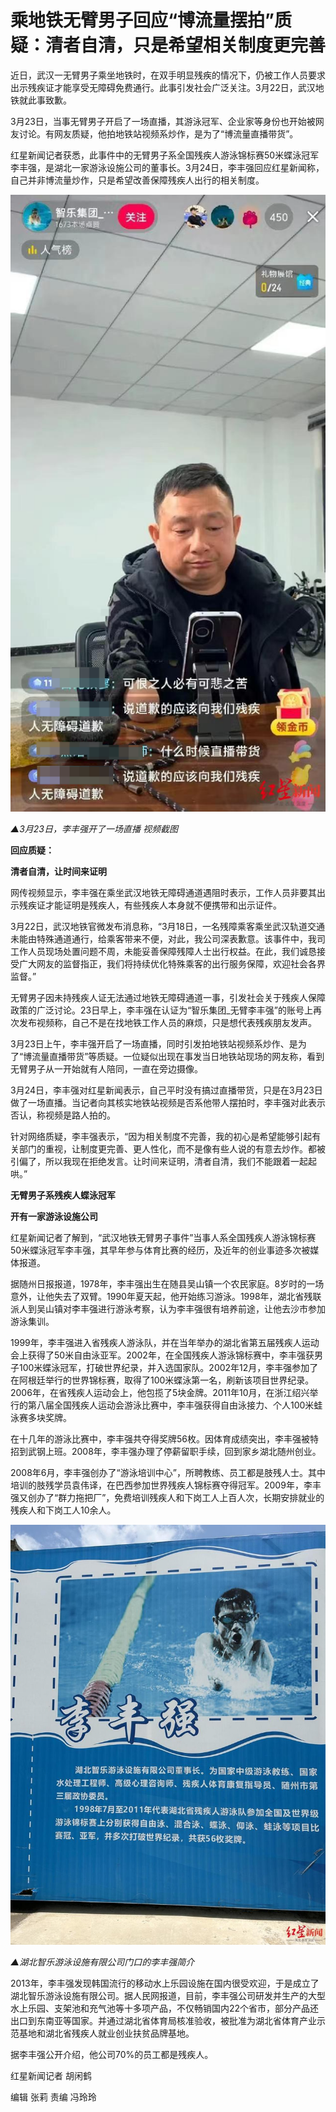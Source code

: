 # 乘地铁无臂男子回应“博流量摆拍”质疑：清者自清，只是希望相关制度更完善

近日，武汉一无臂男子乘坐地铁时，在双手明显残疾的情况下，仍被工作人员要求出示残疾证才能享受无障碍免费通行。此事引发社会广泛关注。3月22日，武汉地铁就此事致歉。

3月23日，当事无臂男子开启了一场直播，其游泳冠军、企业家等身份也开始被网友讨论。有网友质疑，他拍地铁站视频系炒作，是为了“博流量直播带货”。

红星新闻记者获悉，此事件中的无臂男子系全国残疾人游泳锦标赛50米蝶泳冠军李丰强，是湖北一家游泳设施公司的董事长。3月24日，李丰强回应红星新闻称，自己并非博流量炒作，只是希望改善保障残疾人出行的相关制度。

![e3ba8c5ba820c69979e998d2875c7368.jpg](https://raw.githubusercontent.com/qqhsx/qqnews_image/main/2024/03/24/乘地铁无臂男子回应“博流量摆拍”质疑：清者自清，只是希望相关制度更完善/e3ba8c5ba820c69979e998d2875c7368.jpg)

_▲3月23日，李丰强开了一场直播 视频截图_

**回应质疑：**

**清者自清，让时间来证明**

网传视频显示，李丰强在乘坐武汉地铁无障碍通道遇阻时表示，工作人员非要其出示残疾证才能证明是残疾人，有些残疾人本身就不便携带和出示证件。

3月22日，武汉地铁官微发布消息称，“3月18日，一名残障乘客乘坐武汉轨道交通未能由特殊通道通行，给乘客带来不便，对此，我公司深表歉意。该事件中，我司工作人员现场处置问题不周，未能妥善保障残障人士出行权益。在此，我们诚恳接受广大网友的监督指正，我们将持续优化特殊乘客的出行服务保障，欢迎社会各界监督。”

无臂男子因未持残疾人证无法通过地铁无障碍通道一事，引发社会关于残疾人保障政策的广泛讨论。23日早上，李丰强在认证为“智乐集团_无臂李丰强”的账号上再次发布视频称，自己不是在找地铁工作人员的麻烦，只是想代表残疾朋友发声。

3月23日上午，李丰强开启了一场直播，同时引发拍地铁站视频系炒作、是为了“博流量直播带货”等质疑。一位疑似出现在事发当日地铁站现场的网友称，看到无臂男子从一开始就有人陪同，一直在旁边摄像。

3月24日，李丰强对红星新闻表示，自己平时没有搞过直播带货，只是在3月23日做了一场直播。当记者向其核实地铁站视频是否系他带人摆拍时，李丰强对此表示否认，称视频是路人拍的。

针对网络质疑，李丰强表示，“因为相关制度不完善，我的初心是希望能够引起有关部门的重视，让制度更完善、更人性化，而不是像有些人说的有意去炒作。都被引偏了，所以我现在拒绝发言。让时间来证明，清者自清，我们不能跟着一起起哄。”

**无臂男子系残疾人蝶泳冠军**

**开有一家游泳设施公司**

红星新闻记者了解到，“武汉地铁无臂男子事件”当事人系全国残疾人游泳锦标赛50米蝶泳冠军李丰强，其早年参与体育比赛的经历，及近年的创业事迹多次被媒体报道。

据随州日报报道，1978年，李丰强出生在随县吴山镇一个农民家庭。8岁时的一场意外，让他失去了双臂。1990年夏天起，他开始练习游泳。1998年，湖北省残联派人到吴山镇对李丰强进行游泳考察，认为李丰强很有培养前途，让他去沙市参加游泳集训。

1999年，李丰强进入省残疾人游泳队，并在当年举办的湖北省第五届残疾人运动会上获得了50米自由泳亚军。2002年，在全国残疾人游泳锦标赛中，李丰强获男子100米蝶泳冠军，打破世界纪录，并入选国家队。2002年12月，李丰强参加了在阿根廷举行的世界锦标赛，取得了100米蝶泳第一名，刷新该项目世界纪录。2006年，在省残疾人运动会上，他包揽了5块金牌。2011年10月，在浙江绍兴举行的第八届全国残疾人运动会游泳比赛中，李丰强获得自由泳接力、个人100米蛙泳赛多块奖牌。

在十几年的游泳比赛中，李丰强共夺得奖牌56枚。因体育成绩突出，李丰强被特招到武钢上班。2008年，李丰强办理了停薪留职手续，回到家乡湖北随州创业。

2008年6月，李丰强创办了“游泳培训中心”，所聘教练、员工都是肢残人士。其中培训的肢残学员袁伟译，在巴西参加世界残疾人锦标赛夺得冠军。2009年，李丰强又创办了“群力拖把厂”，免费培训残疾人和下岗工人上百人次，长期安排就业的残疾人和下岗工人10余人。

![07ac4487c7b8a180eb5393efadbda238.jpg](https://raw.githubusercontent.com/qqhsx/qqnews_image/main/2024/03/24/乘地铁无臂男子回应“博流量摆拍”质疑：清者自清，只是希望相关制度更完善/07ac4487c7b8a180eb5393efadbda238.jpg)

_▲湖北智乐游泳设施有限公司门口的李丰强简介_

2013年，李丰强发现韩国流行的移动水上乐园设施在国内很受欢迎，于是成立了湖北智乐游泳设施有限公司。据人民网报道，目前，李丰强公司研发并生产的大型水上乐园、支架池和充气池等十多项产品，不仅畅销国内22个省市，部分产品还出口到东南亚等国家。并通过湖北省体育局核准验收，被批准为湖北省体育产业示范基地和湖北省残疾人就业创业扶贫品牌基地。

据李丰强公开介绍，他公司70%的员工都是残疾人。

红星新闻记者 胡闲鹤

编辑 张莉 责编 冯玲玲

